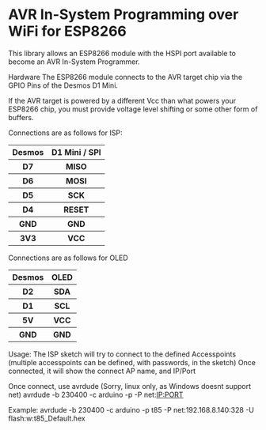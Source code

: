 <h1>AVR In-System Programming over WiFi for ESP8266</h1>

This library allows an ESP8266 module with the HSPI port available to become an AVR In-System Programmer.

Hardware
The ESP8266 module connects to the AVR target chip via the GPIO Pins of the Desmos D1 Mini.

If the AVR target is powered by a different Vcc than what powers your ESP8266 chip, you must provide voltage level shifting or some other form of buffers.

Connections are as follows for ISP:

<table>
<tr><th>Desmos</th><th>D1 Mini / SPI</th></tr>
<tr><th>D7</th><th>MISO</th></tr>
<tr><th>D6</th><th>MOSI</th></tr>
<tr><th>D5</th><th>SCK</th></tr>
<tr><th>D4</th><th>RESET</th></tr>
<tr><th>GND</th><th>GND</th></tr>
<tr><th>3V3</th><th>VCC</th></tr>
</table>

Connections are as follows for OLED

<table>
<tr><th>Desmos</th><th>OLED</th></tr>
<tr><th>D2</th><th>SDA</th></tr>
<tr><th>D1</th><th>SCL</th></tr>
<tr><th>5V</th><th>VCC</th></tr>
<tr><th>GND</th><th>GND</th></tr>
</table>

Usage:
The ISP sketch will try to connect to the defined Accesspoints (multiple accesspoints can be defined, with passwords, in the sketch)
Once connected, it will show the connect AP name, and IP/Port

Once connect, use avrdude (Sorry, linux only, as Windows doesnt support net)
avrdude -b 230400 -c arduino -p <device> -P net:<IP:PORT> <commands>

Example:
avrdude -b 230400 -c arduino -p t85 -P net:192.168.8.140:328 -U flash:w:t85_Default.hex

